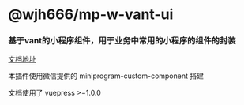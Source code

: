 # @wjh666/mp-w-vant-ui

### 基于vant的小程序组件，用于业务中常用的小程序的组件的封装

[文档地址](http://lx.wangjuhui.top:21006/mp-w-vant-ui/)

本插件使用微信提供的 miniprogram-custom-component 搭建

文档使用了 vuepress >=1.0.0
